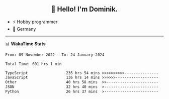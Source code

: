 <h2 align="center">👋 Hello! I'm Dominik.</h2>

- ⚡ Hobby programmer
- 📍 Germany

---
📊 **WakaTime Stats**
<!--START_SECTION:waka-->

```txt
From: 09 November 2022 - To: 24 January 2024

Total Time: 601 hrs 1 min

TypeScript                 235 hrs 54 mins >>>>>>>>>>---------------   39.25 %
JavaScript                 136 hrs 14 mins >>>>>>-------------------   22.67 %
Other                      40 hrs 58 mins  >>-----------------------   06.82 %
JSON                       32 hrs 40 mins  >------------------------   05.44 %
Python                     26 hrs 37 mins  >------------------------   04.43 %
```

<!--END_SECTION:waka-->
